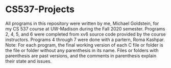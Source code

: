 # CS537-Projects
All programs in this repository were written by me, Michael Goldstein, for my CS 537 course at UW-Madison during the Fall 2020 semester.
Programs 2, 4, 5, and 6 were completed from xv6 source code provided by the course instructors. Programs 4 through 7 were done with a
partern, Roma Kashpar.
Note: For each program, the final working version of each C file or folder is the file or folder without any parenthesis in its name.
Files or folders with parenthesis are past versions, and the comments in parenthesis explain their state and issues.
